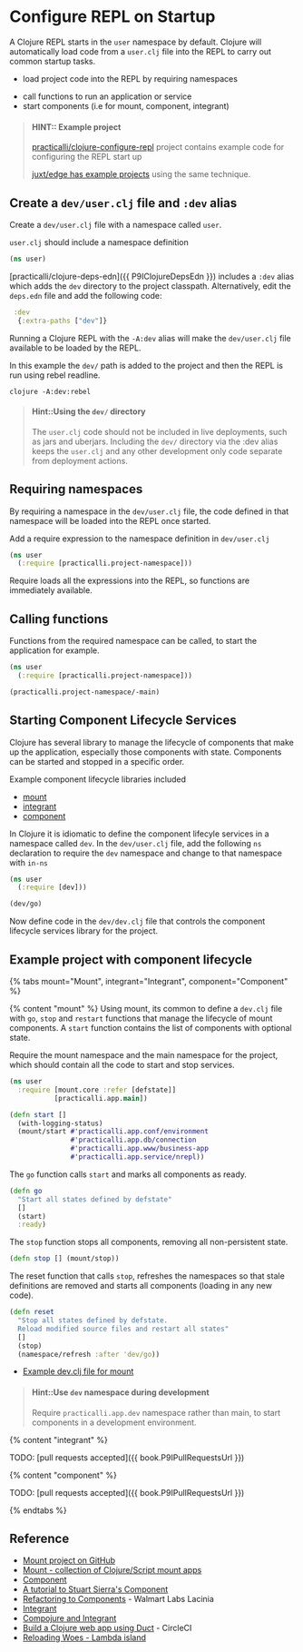 # Configure REPL on Startup
A Clojure REPL starts in the `user` namespace by default.  Clojure will automatically load code from a `user.clj` file into the REPL to carry out common startup tasks.

* load project code into the REPL by requiring namespaces
<!-- * set the default namespace with `in-ns` -->
* call functions to run an application or service
* start components (i.e for mount, component, integrant)

> #### HINT:: Example project
> [practicalli/clojure-configure-repl](https://github.com/practicalli/clojure-configure-repl) project contains example code for configuring the REPL start up
>
> [juxt/edge has example projects](https://github.com/juxt/edge/tree/master/examples) using the same technique.


## Create a `dev/user.clj` file and `:dev` alias
Create a `dev/user.clj` file with a namespace called `user`.

`user.clj` should include a namespace definition

```clojure
(ns user)
```

[practicalli/clojure-deps-edn]({{ P9IClojureDepsEdn }}) includes a `:dev` alias which adds the `dev` directory to the project classpath.
  Alternatively, edit the `deps.edn` file and add the following code:

```clojure
 :dev
  {:extra-paths ["dev"]}
```

Running a Clojure REPL with the `-A:dev` alias will make the `dev/user.clj` file available to be loaded by the REPL.

In this example the `dev/` path is added to the project and then the REPL is run using rebel readline.

```shell
clojure -A:dev:rebel
```

> #### Hint::Using the `dev/` directory
> The `user.clj` code should not be included in live deployments, such as jars and uberjars.  Including the `dev/` directory via the :dev alias keeps the `user.clj` and any other development only code separate from deployment actions.


## Requiring namespaces
By requiring a namespace in the `dev/user.clj` file, the code defined in that namespace will be loaded into the REPL once started.

Add a require expression to the namespace definition in `dev/user.clj`

```clojure
(ns user
  (:require [practicalli.project-namespace]))
```

Require loads all the expressions into the REPL, so functions are immediately available.


## Calling functions
Functions from the required namespace can be called, to start the application for example.

```clojure
(ns user
  (:require [practicalli.project-namespace]))

(practicalli.project-namespace/-main)
```


## Starting Component Lifecycle Services
Clojure has several library to manage the lifecycle of components that make up the application, especially those components with state. Components can be started and stopped in a specific order.

Example component lifecycle libraries included

* [mount](https://github.com/tolitius/mount)
* [integrant](https://github.com/weavejester/integrant)
* [component](https://github.com/stuartsierra/component)

In Clojure it is idiomatic to define the component lifecyle services in a namespace called `dev`.  In the `dev/user.clj` file, add the following `ns` declaration to require the `dev` namespace and change to that namespace with `in-ns`

```clojure
(ns user
  (:require [dev]))

(dev/go)
```
Now define code in the `dev/dev.clj` file that controls the component lifecycle services library for the project.


## Example project with component lifecycle
{% tabs mount="Mount", integrant="Integrant", component="Component" %}

<!-- Mount example -->
{% content "mount" %}
Using mount, its common to define a `dev.clj` file with `go`, `stop` and `restart` functions that manage the lifecycle of mount components.  A `start` function contains the list of components with optional state.

Require the mount namespace and the main namespace for the project, which should contain all the code to start and stop services.

```clojure
(ns user
  :require [mount.core :refer [defstate]]
           [practicalli.app.main])
```



```clojure
(defn start []
  (with-logging-status)
  (mount/start #'practicalli.app.conf/environment
               #'practicalli.app.db/connection
               #'practicalli.app.www/business-app
               #'practicalli.app.service/nrepl))
```

The `go` function calls `start` and marks all components as ready.
```clojure
(defn go
  "Start all states defined by defstate"
  []
  (start)
  :ready)
```

The `stop` function stops all components, removing all non-persistent state.

```clojure
(defn stop [] (mount/stop))
```

The reset function that calls `stop`, refreshes the namespaces so that stale definitions are removed and starts all components (loading in any new code).
```clojure
(defn reset
  "Stop all states defined by defstate.
  Reload modified source files and restart all states"
  []
  (stop)
  (namespace/refresh :after 'dev/go))
```

* [Example dev.clj file for mount](https://github.com/tolitius/mount/blob/master/dev/clj/dev.clj)

> #### Hint::Use `dev` namespace during development
> Require `practicalli.app.dev` namespace rather than main, to start components in a development environment.


<!-- Integrant example -->
{% content "integrant" %}

TODO: [pull requests accepted]({{ book.P9IPullRequestsUrl }})

<!-- Component example -->
{% content "component" %}

TODO: [pull requests accepted]({{ book.P9IPullRequestsUrl }})


{% endtabs %}
<!-- End of Clojure editors -->


## Reference
* [Mount project on GitHub](https://github.com/tolitius/mount)
* [Mount - collection of Clojure/Script mount apps](https://github.com/tolitius/stater)
* [Component](https://github.com/stuartsierra/component)
* [A tutorial to Stuart Sierra's Component](https://cb.codes/a-tutorial-of-stuart-sierras-component-for-clojure/)
* [Refactoring to Components](https://lacinia.readthedocs.io/en/latest/tutorial/component.html) - Walmart Labs Lacinia
* [Integrant](https://github.com/weavejester/integrant)
* [Compojure and Integrant](https://the-frey.github.io/2017/12/14/compojure-and-integrant)
* [Build a Clojure web app using Duct](https://circleci.com/blog/build-a-clojure-web-app-using-duct/) - CircleCI
* [Reloading Woes - Lambda island](https://lambdaisland.com/blog/2018-02-09-reloading-woes)
